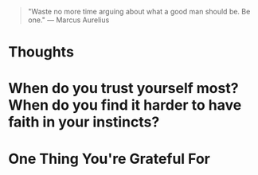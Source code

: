 
> \"Waste no more time arguing about what a good man should be. Be one.\" — Marcus Aurelius

# Thoughts

# When do you trust yourself most? When do you find it harder to have faith in your instincts?

# One Thing You're Grateful For

